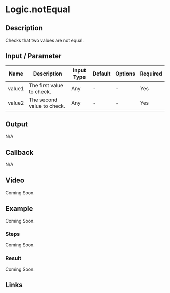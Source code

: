 # Logic.notEqual

## Description

Checks that two values are not equal.

## Input / Parameter

| Name | Description | Input Type | Default | Options | Required |
| ------ | ------ | ------ | ------ | ------ | ------ |
| value1 | The first value to check. | Any | - | - | Yes |
| value2 | The second value to check. | Any | - | - | Yes |

## Output

N/A

## Callback

N/A

## Video

Coming Soon.

## Example

Coming Soon.

### Steps

Coming Soon.

### Result

Coming Soon.

## Links